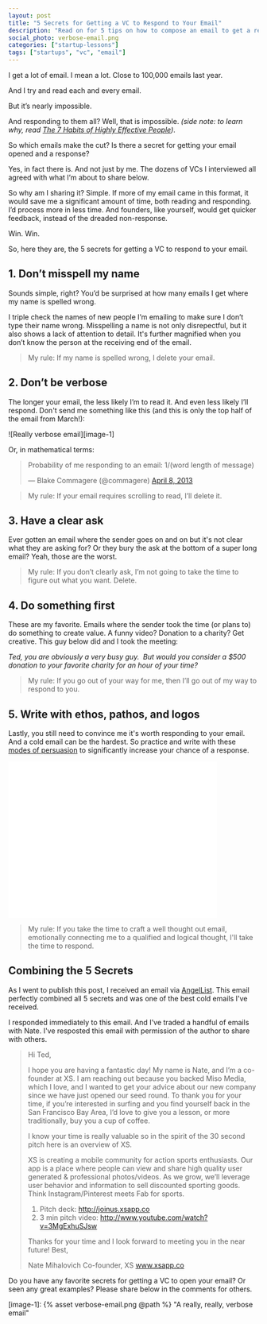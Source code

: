 ```yaml
---
layout: post
title: "5 Secrets for Getting a VC to Respond to Your Email"
description: "Read on for 5 tips on how to compose an email to get a response."
social_photo: verbose-email.png
categories: ["startup-lessons"]
tags: ["startups", "vc", "email"]
---
```


I get a lot of email. I mean a lot. Close to 100,000 emails last year.

And I try and read each and every email.

But it’s nearly impossible.

And responding to them all? Well, that is impossible. *(side note: to learn why, read [The 7 Habits of Highly Effective People][1])*.

So which emails make the cut? Is there a secret for getting your email opened and a response?

Yes, in fact there is. And not just by me. The dozens of VCs I interviewed all agreed with what I’m about to share below.

So why am I sharing it? Simple. If more of my email came in this format, it would save me a significant amount of time, both reading and responding. I’d process more in less time. And founders, like yourself, would get quicker feedback, instead of the dreaded non-response.

Win. Win.

So, here they are, the 5 secrets for getting a VC to respond to your email.

## 1. Don’t misspell my name
Sounds simple, right?  You’d be surprised at how many emails I get where my name is spelled wrong.

I triple check the names of new people I’m emailing to make sure I don’t type their name wrong. Misspelling a name is not only disrepectful, but it also shows a lack of attention to detail. It's further magnified when you don’t know the person at the receiving end of the email.

> My rule: If my name is spelled wrong, I delete your email.

## 2. Don’t be verbose
The longer your email, the less likely I’m to read it. And even less likely I’ll respond. Don't send me something like this (and this is only the top half of the email from March!):

![Really verbose email][image-1]

Or, in mathematical terms:

<blockquote class="twitter-tweet"><p>Probability of me responding to an email:&#10;1/(word length of message)</p>&mdash; Blake Commagere (@commagere) <a href="https://twitter.com/commagere/statuses/321050822026874880">April 8, 2013</a></blockquote>

> My rule: If your email requires scrolling to read, I’ll delete it.

## 3. Have a clear ask
Ever gotten an email where the sender goes on and on but it's not clear what they are asking for? Or they bury the ask at the bottom of a super long email? Yeah, those are the worst.

> My rule: If you don’t clearly ask, I’m not going to take the time to figure out what you want. Delete.

## 4. Do something first
These are my favorite. Emails where the sender took the time (or plans to) do something to create value. A funny video? Donation to a charity? Get creative. This guy below did and I took the meeting:

*Ted, you are obviously a very busy guy.  But would you consider a $500 donation to your favorite charity for an hour of your time?*

> My rule: If you go out of your way for me, then I’ll go out of my way to respond to you.

## 5. Write with ethos, pathos, and logos

Lastly, you still need to convince me it's worth responding to your email. And a cold email can be the hardest. So practice and write with these [modes of persuasion](http://en.wikipedia.org/wiki/Modes_of_persuasion) to significantly increase your chance of a response.

<iframe width="420" height="315" src="//www.youtube.com/embed/x4tTugqBkJU" frameborder="0" allowfullscreen></iframe>

> My rule: If you take the time to craft a well thought out email, emotionally connecting me to a qualified and logical thought, I'll take the time to respond.

## Combining the 5 Secrets

As I went to publish this post, I received an email via [AngelList](https://angel.co/tedserbinski). This email perfectly combined all 5 secrets and was one of the best cold emails I've received.

I responded immediately to this email. And I've traded a handful of emails with Nate. I've resposted this email with permission of the author to share with others.

> Hi Ted,
>
> I hope you are having a fantastic day! My name is Nate, and I’m a co-founder at XS. I am reaching out because you backed Miso Media, which I love, and I wanted to get your advice about our new company since we have just opened our seed round. To thank you for your time, if you’re interested in surfing and you find yourself back in the San Francisco Bay Area, I’d love to give you a lesson, or more traditionally, buy you a cup of coffee.
>
> I know your time is really valuable so in the spirit of the 30 second pitch here is an overview of XS.
>
> XS is creating a mobile community for action sports enthusiasts. Our app is a place where people can view and share high quality user generated & professional photos/videos. As we grow, we’ll leverage user behavior and information to sell discounted sporting goods. Think Instagram/Pinterest meets Fab for sports.
>
> 1.  Pitch deck: http://joinus.xsapp.co
> 2.  3 min pitch video: http://www.youtube.com/watch?v=3MgExhuSJsw
>
> Thanks for your time and I look forward to meeting you in the near future!
> Best,
>
> Nate Mihalovich
> Co-founder, XS
> www.xsapp.co


Do you have any favorite secrets for getting a VC to open your email? Or seen any great examples? Please share below in the comments for others.

[1]:  http://www.amazon.com/gp/product/0743269519?ie=UTF8&camp=213733&creative=393185&creativeASIN=0743269519&linkCode=shr&tag=tedserbinski-20 "The 7 Habits of Highly Effective People"
[image-1]: {% asset verbose-email.png @path %} "A really, really, verbose email"

